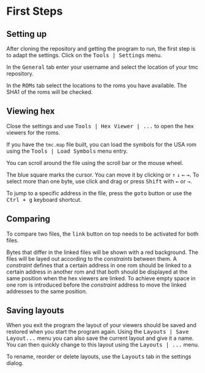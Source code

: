 # First Steps

## Setting up
After cloning the repository and getting the program to run, the first step is to adapt the settings. Click on the <kbd>Tools | Settings</kbd> menu.

In the <kbd>General</kbd> tab enter your username and select the location of your tmc repository.

In the <kbd>ROMs</kbd> tab select the locations to the roms you have available. The SHA1 of the roms will be checked.

## Viewing hex

Close the settings and use <kbd>Tools | Hex Viewer | ...</kbd> to open the hex viewers for the roms.

If you have the `tmc.map` file built, you can load the symbols for the USA rom using the <kbd>Tools | Load Symbols</kbd> menu entry.

You can scroll around the file using the scroll bar or the mouse wheel.

The blue square marks the cursor. You can move it by clicking or <kbd>&uparrow;</kbd> <kbd>&downarrow;</kbd> <kbd>&leftarrow;</kbd> <kbd>&rightarrow;</kbd>. To select more than one byte, use click and drag or press <kbd>Shift</kbd> with <kbd>&leftarrow;</kbd> or <kbd>&rightarrow;</kbd>.

To jump to a specific address in the file, press the <kbd>goto</kbd> button or use the <kbd>Ctrl + g</kbd> keyboard shortcut.

## Comparing
To compare two files, the <kbd>link</kbd> button on top needs to be activated for both files.

Bytes that differ in the linked files will be shown with a red background. The files will be layed out according to the _constraints_ between them. A _constraint_ defines that a certain address in one rom should be linked to a certain address in another rom and that both should be displayed at the same position when the hex viewers are linked. To achieve empty space in one rom is introduced before the _constraint_ address to move the linked addresses to the same position.

## Saving layouts
When you exit the program the layout of your viewers should be saved and restored when you start the program again. Using the <kbd>Layouts | Save Layout...</kbd> menu you can also save the current layout and give it a name. You can then quickly change to this layout using the <kbd>Layouts | ...</kbd> menu.

To rename, reorder or delete layouts, use the <kbd>Layouts</kbd> tab in the settings dialog.